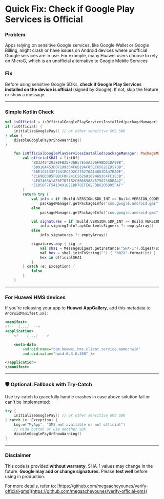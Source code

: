 # Quick Fix: Check if Google Play Services is Official

### Problem

Apps relying on sensitive Google services, like Google Wallet or Google Billing, might crash or have issues on Android devices where unofficial Google services are in use. For example, many Huawei users choose to rely on MicroG, which is an unofficial alternative to Google Mobile Services

### Fix

Before using sensitive Google SDKs, **check if Google Play Services installed on the device is official** (signed by Google). If not, skip the feature or show a message.

---

### Simple Kotlin Check

```kotlin
val isOfficial = isOfficialGooglePlayServicesInstalled(packageManager)
if (isOfficial) {
    initializeGooglePay() // or other sensitive GMS SDK
} else {
    disableGooglePayOrShowWarning()
}
```

```kotlin
    fun isOfficialGooglePlayServicesInstalled(packageManager: PackageManager): Boolean {
        val officialSHA1 = listOf(
            "BD32424203E0FB25F36B57E5AA356F9BDD1DA998",
            "38918A453D07199354F8B19AF05EC6562CED5788",
            "58E1C4133F7441EC3D2C270270A14802DA47BA0E",
            "2169EDDB5FBB1FDF241C262681024692C4FC1ECB",
            "4F87463A1AE6F7D71B2C0B0658845790236DBA42",
            "ECD58F7F5413491021BD78EFE82F3B8206BD5FAF"
        )
        return try {
            val info = if (Build.VERSION.SDK_INT >= Build.VERSION_CODES.P)
                packageManager.getPackageInfo("com.google.android.gms", PackageManager.GET_SIGNING_CERTIFICATES)
            else
                packageManager.getPackageInfo("com.google.android.gms", PackageManager.GET_SIGNATURES)

            val signatures = if (Build.VERSION.SDK_INT >= Build.VERSION_CODES.P)
                info.signingInfo?.apkContentsSigners ?: emptyArray()
            else
                info.signatures ?: emptyArray()

            signatures.any { sig ->
                val sha1 = MessageDigest.getInstance("SHA-1").digest(sig.toByteArray())
                val hex = sha1.joinToString("") { "%02X".format(it) }
                hex in officialSHA1
            }
        } catch (e: Exception) {
            false
        }
    }
```
---

### For Huawei HMS devices

If you're releasing your app to **Huawei AppGallery**, add this metadata to `AndroidManifest.xml`:

```xml
<manifest>
<!--  [...]  -->
<application>
    <!--  [...]  -->

    <meta-data
        android:name="com.huawei.hms.client.service.name:hwid"
        android:value="hwid:6.3.0.300" />

</application>
</manifest>
```

---

### 🛡️ Optional: Fallback with Try-Catch

Use try-catch to gracefully handle crashes in case above solution fail or can't be implemented:

```kotlin
try {
    initializeGooglePay() // or other sensitive GMS SDK
} catch (e: Exception) {
    Log.w("MyApp", "GMS not available or not official")
    // Hide button or use another SDK
    disableGooglePayOrShowWarning() 
}
```

---

### Disclaimer

This code is provided **without warranty**. SHA-1 values may change in the future. **Google may add or change signatures.** Please **test well** before using in production.

For more details, refer to: [https://github.com/megaacheyounes/verify-official-gms](https://github.com/megaacheyounes/verify-official-gms)
